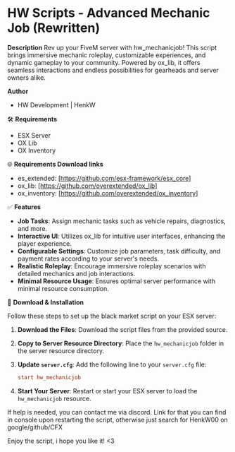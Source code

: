 # HW Scripts - Advanced Mechanic Job (Rewritten)

**Description**
Rev up your FiveM server with hw_mechanicjob! This script brings immersive mechanic roleplay, customizable experiences, and dynamic gameplay to your community. Powered by ox_lib, it offers seamless interactions and endless possibilities for gearheads and server owners alike.

**Author**
- HW Development | HenkW

🛠 **Requirements**
- ESX Server
- OX Lib
- OX Inventory

🌐 **Requirements Download links**
- es_extended: [https://github.com/esx-framework/esx_core]
- ox_lib: [https://github.com/overextended/ox_lib]
- ox_inventory: [https://github.com/overextended/ox_inventory]

✅ **Features**
- **Job Tasks**: Assign mechanic tasks such as vehicle repairs, diagnostics, and more.
- **Interactive UI**: Utilizes ox_lib for intuitive user interfaces, enhancing the player experience.
- **Configurable Settings**: Customize job parameters, task difficulty, and payment rates according to your server's needs.
- **Realistic Roleplay**: Encourage immersive roleplay scenarios with detailed mechanics and job interactions.
- **Minimal Resource Usage**: Ensures optimal server performance with minimal resource consumption.

🔧 **Download & Installation**

Follow these steps to set up the black market script on your ESX server:

1. **Download the Files**: Download the script files from the provided source.

2. **Copy to Server Resource Directory**: Place the `hw_mechanicjob` folder in the server resource directory.

3. **Update `server.cfg`**: Add the following line to your `server.cfg` file:

    ```cfg
    start hw_mechanicjob
    ```

4. **Start Your Server**: Restart or start your ESX server to load the `hw_mechanicjob` resource.


If help is needed, you can contact me via discord.
Link for that you can find in console upon restarting the script, otherwise just search for HenkW00 on google/github/CFX

Enjoy the script, i hope you like it! <3